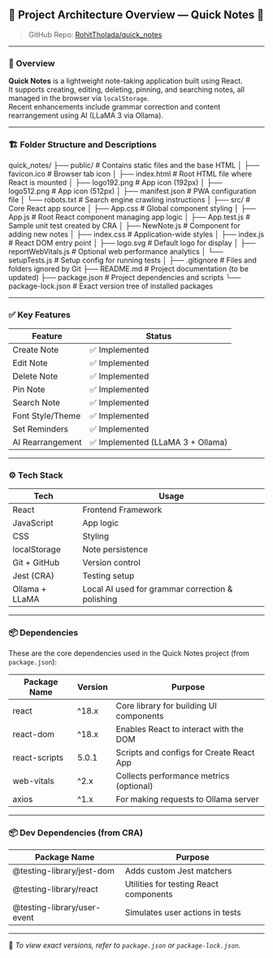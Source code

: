 ## 📁 Project Architecture Overview — Quick Notes 📝

> GitHub Repo: [RohitTholada/quick_notes](https://github.com/RohitTholada/quick_notes)

---

### 🧾 Overview

**Quick Notes** is a lightweight note-taking application built using React.  
It supports creating, editing, deleting, pinning, and searching notes, all managed in the browser via `localStorage`.  
Recent enhancements include grammar correction and content rearrangement using AI (LLaMA 3 via Ollama).

---

### 🏗️ Folder Structure and Descriptions

quick_notes/
├── public/ # Contains static files and the base HTML
│ ├── favicon.ico # Browser tab icon
│ ├── index.html # Root HTML file where React is mounted
│ ├── logo192.png # App icon (192px)
│ ├── logo512.png # App icon (512px)
│ ├── manifest.json # PWA configuration file
│ └── robots.txt # Search engine crawling instructions
│
├── src/ # Core React app source
│ ├── App.css # Global component styling
│ ├── App.js # Root React component managing app logic
│ ├── App.test.js # Sample unit test created by CRA
│ ├── NewNote.js # Component for adding new notes
│ ├── index.css # Application-wide styles
│ ├── index.js # React DOM entry point
│ ├── logo.svg # Default logo for display
│ ├── reportWebVitals.js # Optional web performance analytics
│ └── setupTests.js # Setup config for running tests
│
├── .gitignore # Files and folders ignored by Git
├── README.md # Project documentation (to be updated)
├── package.json # Project dependencies and scripts
└── package-lock.json # Exact version tree of installed packages

---

### ✅ Key Features

| Feature             | Status                             |
|---------------------|------------------------------------| 
| Create Note         | ✅ Implemented                    |
| Edit Note           | ✅ Implemented                    |
| Delete Note         | ✅ Implemented                    |
| Pin Note            | ✅ Implemented                    |
| Search Note         | ✅ Implemented                    |
| Font Style/Theme    | ✅ Implemented                    |
| Set Reminders       | ✅ Implemented                    |
| AI Rearrangement    | ✅ Implemented (LLaMA 3 + Ollama) |

---

### ⚙️ Tech Stack

| Tech               | Usage                                               |
|--------------------|-----------------------------------------------------|
| React              | Frontend Framework                                  |
| JavaScript         | App logic                                           |
| CSS                | Styling                                             |
| localStorage       | Note persistence                                    |
| Git + GitHub       | Version control                                     |
| Jest (CRA)         | Testing setup                                       |
| Ollama + LLaMA     | Local AI used for grammar correction & polishing    |

---

### 📦 Dependencies

These are the core dependencies used in the Quick Notes project (from `package.json`):

| Package Name  | Version | Purpose                                    |
|---------------|---------|--------------------------------------------|
| react         | ^18.x   | Core library for building UI components    |
| react-dom     | ^18.x   | Enables React to interact with the DOM     |
| react-scripts | 5.0.1   | Scripts and configs for Create React App   |
| web-vitals    | ^2.x    | Collects performance metrics (optional)    |
| axios         | ^1.x    | For making requests to Ollama server       |

---

### 📦 Dev Dependencies (from CRA)

| Package Name                | Purpose                                 |
|-----------------------------|-----------------------------------------|
| @testing-library/jest-dom   | Adds custom Jest matchers               |
| @testing-library/react      | Utilities for testing React components  |
| @testing-library/user-event | Simulates user actions in tests         |

---

📄 *To view exact versions, refer to `package.json` or `package-lock.json`.*